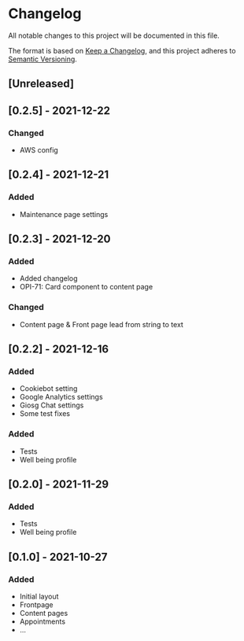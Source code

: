 # Changelog

All notable changes to this project will be documented in this file.

The format is based on [Keep a Changelog](https://keepachangelog.com/en/1.0.0/),
and this project adheres to [Semantic Versioning](https://semver.org/spec/v2.0.0.html).

## [Unreleased]

## [0.2.5] - 2021-12-22

### Changed

- AWS config

## [0.2.4] - 2021-12-21

### Added

- Maintenance page settings

## [0.2.3] - 2021-12-20

### Added

- Added changelog
- OPI-71: Card component to content page

### Changed

- Content page & Front page lead from string to text

## [0.2.2] - 2021-12-16

### Added

- Cookiebot setting
- Google Analytics settings
- Giosg Chat settings
- Some test fixes

### Added

- Tests
- Well being profile

## [0.2.0] - 2021-11-29

### Added

- Tests
- Well being profile

## [0.1.0] - 2021-10-27

### Added

- Initial layout
- Frontpage
- Content pages
- Appointments
- ...
